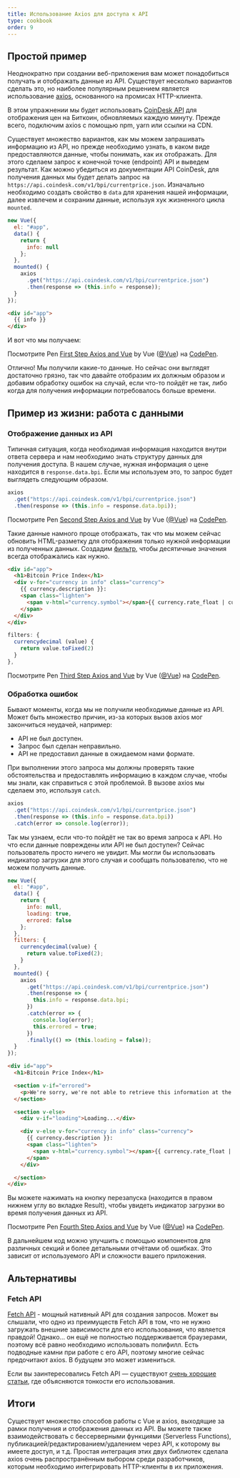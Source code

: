 ```yaml
---
title: Использование Axios для доступа к API
type: cookbook
order: 9
---
```


## Простой пример

Неоднократно при создании веб-приложения вам может понадобиться получать и отображать данные из API. Существует несколько вариантов сделать это, но наиболее популярным решением является использование [axios](https://github.com/axios/axios), основанного на промисах HTTP-клиента.

В этом упражнении мы будет использовать [CoinDesk API](https://www.coindesk.com/api/) для отображения цен на Биткоин, обновляемых каждую минуту. Прежде всего, подключим axios с помощью npm, yarn или ссылки на CDN.

Существует множество вариантов, как мы можем запрашивать информацию из API, но прежде необходимо узнать, в каком виде предоставляются данные, чтобы понимать, как их отображать. Для этого сделаем запрос к конечной точке (endpoint) API и выведем результат. Как можно убедиться из документации API CoinDesk, для получения данных мы будет делать запрос на `https://api.coindesk.com/v1/bpi/currentprice.json`. Изначально необходимо создать свойство в `data` для хранения нашей информации, далее извлечем и сохраним данные, используя хук жизненного цикла `mounted`.

```js
new Vue({
  el: "#app",
  data() {
    return {
      info: null
    };
  },
  mounted() {
    axios
      .get("https://api.coindesk.com/v1/bpi/currentprice.json")
      .then(response => (this.info = response));
  }
});
```

```html
<div id="app">
  {{ info }}
</div>
```

И вот что мы получаем:

<p data-height="350" data-theme-id="32763" data-slug-hash="80043dfdb7b90f138f5585ade1a5286f" data-default-tab="result" data-user="Vue" data-embed-version="2" data-pen-title="First Step Axios and Vue" class="codepen">Посмотрите Pen <a href="https://codepen.io/team/Vue/pen/80043dfdb7b90f138f5585ade1a5286f/">First Step Axios and Vue</a> by Vue (<a href="https://codepen.io/Vue">@Vue</a>) на <a href="https://codepen.io">CodePen</a>.</p>
<script async src="https://static.codepen.io/assets/embed/ei.js"></script>

Отлично! Мы получили какие-то данные. Но сейчас они выглядят достаточно грязно, так что давайте отобразим их должным образом и добавим обработку ошибок на случай, если что-то пойдёт не так, либо когда для получения информации потребовалось больше времени.

## Пример из жизни: работа с данными 

### Отображение данных из API

Типичная ситуация, когда необходимая информация находится внутри ответа сервера и нам необходимо знать структуру данных для получения доступа. В нашем случае, нужная информация о цене находится в `response.data.bpi`. Если мы используем это, то запрос будет выглядеть следующим образом.

```js
axios
  .get("https://api.coindesk.com/v1/bpi/currentprice.json")
  .then(response => (this.info = response.data.bpi));
```

<p data-height="200" data-theme-id="32763" data-slug-hash="6100b10f1b4ac2961208643560ba7d11" data-default-tab="result" data-user="Vue" data-embed-version="2" data-pen-title="Second Step Axios and Vue" class="codepen">Посмотрите Pen <a href="https://codepen.io/team/Vue/pen/6100b10f1b4ac2961208643560ba7d11/">Second Step Axios and Vue</a> by Vue (<a href="https://codepen.io/Vue">@Vue</a>) на <a href="https://codepen.io">CodePen</a>.</p>
<script async src="https://static.codepen.io/assets/embed/ei.js"></script>

Такие данные намного проще отображать, так что мы можем сейчас обновить HTML-разметку для отображения только нужной информации из полученных данных. Создадим [фильтр](../api/#Vue-filter), чтобы десятичные значения всегда отображались как нужно.

```html
<div id="app">
  <h1>Bitcoin Price Index</h1>
  <div v-for="currency in info" class="currency">
    {{ currency.description }}:
    <span class="lighten">
      <span v-html="currency.symbol"></span>{{ currency.rate_float | currencydecimal }}
    </span>
  </div>
</div>
```

```js
filters: {
  currencydecimal (value) {
    return value.toFixed(2)
  }
},
```

<p data-height="300" data-theme-id="32763" data-slug-hash="9d59319c09eaccfaf35d9e9f11990f0f" data-default-tab="result" data-user="Vue" data-embed-version="2" data-pen-title="Third Step Axios and Vue" class="codepen">Посмотрите Pen <a href="https://codepen.io/team/Vue/pen/9d59319c09eaccfaf35d9e9f11990f0f/">Third Step Axios and Vue</a> by Vue (<a href="https://codepen.io/Vue">@Vue</a>) на <a href="https://codepen.io">CodePen</a>.</p>
<script async src="https://static.codepen.io/assets/embed/ei.js"></script>

### Обработка ошибок

Бывают моменты, когда мы не получили необходимые данные из API. Может быть множество причин, из-за которых вызов axios мог закончиться неудачей, например:

* API не был доступен.
* Запрос был сделан неправильно.
* API не предоставил данные в ожидаемом нами формате.

При выполнении этого запроса мы должны проверять такие обстоятельства и предоставлять информацию в каждом случае, чтобы мы знали, как справиться с этой проблемой. В вызове axios мы сделаем это, используя `catch`.

```js
axios
  .get("https://api.coindesk.com/v1/bpi/currentprice.json")
  .then(response => (this.info = response.data.bpi))
  .catch(error => console.log(error));
```

Так мы узнаем, если что-то пойдёт не так во время запроса к API. Но что если данные повреждены или API не был доступен? Сейчас пользователь просто ничего не увидит. Мы могли бы использовать индикатор загрузки для этого случая и сообщать пользователю, что не можем получить данные.

```js
new Vue({
  el: "#app",
  data() {
    return {
      info: null,
      loading: true,
      errored: false
    };
  },
  filters: {
    currencydecimal(value) {
      return value.toFixed(2);
    }
  },
  mounted() {
    axios
      .get("https://api.coindesk.com/v1/bpi/currentprice.json")
      .then(response => {
        this.info = response.data.bpi;
      })
      .catch(error => {
        console.log(error);
        this.errored = true;
      })
      .finally(() => (this.loading = false));
  }
});
```

```html
<div id="app">
  <h1>Bitcoin Price Index</h1>

  <section v-if="errored">
    <p>We're sorry, we're not able to retrieve this information at the moment, please try back later</p>
  </section>

  <section v-else>
    <div v-if="loading">Loading...</div>

    <div v-else v-for="currency in info" class="currency">
      {{ currency.description }}:
      <span class="lighten">
        <span v-html="currency.symbol"></span>{{ currency.rate_float | currencydecimal }}
      </span>
    </div>

  </section>
</div>
```

Вы можете нажимать на кнопку перезапуска (находится в правом нижнем углу во вкладке Result), чтобы увидеть индикатор загрузки во время получения данных из API.

<p data-height="300" data-theme-id="32763" data-slug-hash="6c01922c9af3883890fd7393e8147ec4" data-default-tab="result" data-user="Vue" data-embed-version="2" data-pen-title="Fourth Step Axios and Vue" class="codepen">Посмотрите Pen <a href="https://codepen.io/team/Vue/pen/6c01922c9af3883890fd7393e8147ec4/">Fourth Step Axios and Vue</a> by Vue (<a href="https://codepen.io/Vue">@Vue</a>) на <a href="https://codepen.io">CodePen</a>.</p>
<script async src="https://static.codepen.io/assets/embed/ei.js"></script>

В дальнейшем код можно улучшить с помощью компонентов для различных секций и более детальными отчётами об ошибках. Это зависит от используемого API и сложности вашего приложения.

## Альтернативы

### Fetch API

[Fetch API](https://developers.google.com/web/updates/2015/03/introduction-to-fetch) - мощный нативный API для создания запросов. Может вы слышали, что одно из преимуществ Fetch API в том, что не нужно загружать внешние зависимости для его использования, что является правдой! Однако... он ещё не полностью поддерживается браузерами, поэтому всё равно необходимо использовать полифилл. Есть подводные камни при работе с его API, поэтому многие сейчас предочитают axios. В будущем это может измениться.

Если вы заинтересовались Fetch API — существуют [очень хорошие статьи](https://scotch.io/@bedakb/lets-build-type-ahead-component-with-vuejs-2-and-fetch-api), где объясняются тонкости его использования.

## Итоги

Существует множество способов работы с Vue и axios, выходящие за рамки получения и отображения данных из API. Вы можете также взаимодействовать с бессерверными функциями (Serverless Functions), публикацией/редактированием/удалением через API, к которому вы имеете доступ, и т.д. Простая интеграция этих двух библиотек сделала axios очень распространённым выбором среди разработчиков, которым необходимо интегрировать HTTP-клиенты в их приложения.
